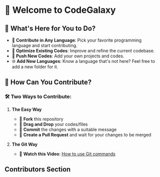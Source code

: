 # 🌌 Welcome to CodeGalaxy

## 🌟 What's Here for You to Do?

- 🚀 **Contribute in Any Language**: Pick your favorite programming language and start contributing.
- 🔧 **Optimize Existing Codes**: Improve and refine the current codebase.
- 🌱 **Push New Codes**: Add your own projects and codes.
- 🌐 **Add New Languages**: Know a language that's not here? Feel free to add a new folder for it.

## 🚀 How Can You Contribute?

### 🛠️ Two Ways to Contribute:

1. **The Easy Way**

   - 🍴 **Fork** this repository
   - 📂 **Drag and Drop** your codes/files
   - 💬 **Commit** the changes with a suitable message
   - 🔀 **Create a Pull Request** and wait for your changes to be merged

2. **The Git Way**
   - 🎥 **Watch this Video**: [How to use Git commands](https://youtu.be/Ez8F0nW6S-w?feature=shared)

## Contributors Section

<!-- CONTRIBUTORS-START -->
<!-- CONTRIBUTORS-END -->
